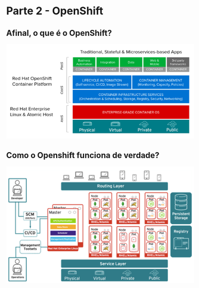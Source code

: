 # Parte 2 - OpenShift

## Afinal, o que é o OpenShift?

![](https://raw.githubusercontent.com/guaxinim/test-drive-openshift/master/gitbook/assets/openshift-positioning.png)

## Como o Openshift funciona de verdade?

![](https://raw.githubusercontent.com/guaxinim/test-drive-openshift/master/gitbook/assets/openshift-architecture.png)

